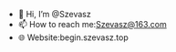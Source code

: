 - 👋 Hi, I’m @Szevasz
- 📫 How to reach me:Szevasz@163.com
- 🌐 Website:begin.szevasz.top

<!---
Szevasz/Szevasz is a ✨ special ✨ repository because its `README.md` (this file) appears on your GitHub profile.
You can click the Preview link to take a look at your changes.
--->
